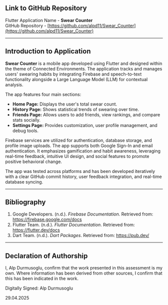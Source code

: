 ## Link to GitHub Repository

Flutter Application Name - **Swear Counter**  
GitHub Repository - [https://github.com/alpd11/Swear_Counter](https://github.com/alpd11/Swear_Counter)

---

## Introduction to Application

**Swear Counter** is a mobile app developed using Flutter and designed within the theme of Connected Environments. The application tracks and manages users' swearing habits by integrating Firebase and speech-to-text functionality alongside a Large Language Model (LLM) for contextual analysis. 

The app features four main sections:
- **Home Page:** Displays the user's total swear count.
- **History Page:** Shows statistical trends of swearing over time.
- **Friends Page:** Allows users to add friends, view rankings, and compare stats socially.
- **Settings Page:** Provides customization, user profile management, and debug tools.

Firebase services are utilized for authentication, database storage, and profile image uploads. The app supports both Google Sign-In and email authentication. It emphasizes gamification and habit awareness, leveraging real-time feedback, intuitive UI design, and social features to promote positive behavioral change.

The app was tested across platforms and has been developed iteratively with a clear GitHub commit history, user feedback integration, and real-time database syncing.

---

## Bibliography

1. Google Developers. (n.d.). *Firebase Documentation*. Retrieved from: <https://firebase.google.com/docs>
2. Flutter Team. (n.d.). *Flutter Documentation*. Retrieved from: <https://flutter.dev/docs>
3. Dart Team. (n.d.). *Dart Packages*. Retrieved from: <https://pub.dev/>

---

## Declaration of Authorship

I, Alp Durmusoglu, confirm that the work presented in this assessment is my own. Where information has been derived from other sources, I confirm that this has been indicated in the work.

Digitally Signed: Alp Durmusoglu

29.04.2025
